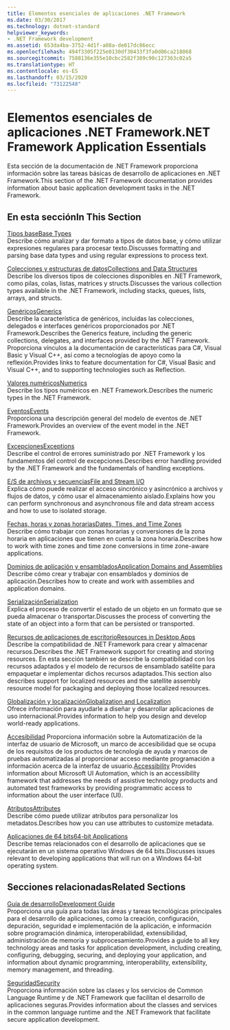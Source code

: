 ```yaml
---
title: Elementos esenciales de aplicaciones .NET Framework
ms.date: 03/30/2017
ms.technology: dotnet-standard
helpviewer_keywords:
- .NET Framework development
ms.assetid: 653da4ba-3752-4d1f-a08a-de017dc86ecc
ms.openlocfilehash: 494f3305f225e0130df30433f3fa0d06ca218068
ms.sourcegitcommit: 7588136e355e10cbc2582f389c90c127363c02a5
ms.translationtype: HT
ms.contentlocale: es-ES
ms.lasthandoff: 03/15/2020
ms.locfileid: "73122548"
---
```

# <a name="net-framework-application-essentials"></a><span data-ttu-id="d7f82-102">Elementos esenciales de aplicaciones .NET Framework</span><span class="sxs-lookup"><span data-stu-id="d7f82-102">.NET Framework Application Essentials</span></span>
<span data-ttu-id="d7f82-103">Esta sección de la documentación de .NET Framework proporciona información sobre las tareas básicas de desarrollo de aplicaciones en .NET Framework.</span><span class="sxs-lookup"><span data-stu-id="d7f82-103">This section of the .NET Framework documentation provides information about basic application development tasks in the .NET Framework.</span></span>  
  
## <a name="in-this-section"></a><span data-ttu-id="d7f82-104">En esta sección</span><span class="sxs-lookup"><span data-stu-id="d7f82-104">In This Section</span></span>  
 [<span data-ttu-id="d7f82-105">Tipos base</span><span class="sxs-lookup"><span data-stu-id="d7f82-105">Base Types</span></span>](../../docs/standard/base-types/index.md)  
 <span data-ttu-id="d7f82-106">Describe cómo analizar y dar formato a tipos de datos base, y cómo utilizar expresiones regulares para procesar texto.</span><span class="sxs-lookup"><span data-stu-id="d7f82-106">Discusses formatting and parsing base data types and using regular expressions to process text.</span></span>  
  
 [<span data-ttu-id="d7f82-107">Colecciones y estructuras de datos</span><span class="sxs-lookup"><span data-stu-id="d7f82-107">Collections and Data Structures</span></span>](../../docs/standard/collections/index.md)  
 <span data-ttu-id="d7f82-108">Describe los diversos tipos de colecciones disponibles en .NET Framework, como pilas, colas, listas, matrices y structs.</span><span class="sxs-lookup"><span data-stu-id="d7f82-108">Discusses the various collection types available in the .NET Framework, including stacks, queues, lists, arrays, and structs.</span></span>  
  
 [<span data-ttu-id="d7f82-109">Genéricos</span><span class="sxs-lookup"><span data-stu-id="d7f82-109">Generics</span></span>](../../docs/standard/generics/index.md)  
 <span data-ttu-id="d7f82-110">Describe la característica de genéricos, incluidas las colecciones, delegados e interfaces genéricos proporcionados por .NET Framework.</span><span class="sxs-lookup"><span data-stu-id="d7f82-110">Describes the Generics feature, including the generic collections, delegates, and interfaces provided by the .NET Framework.</span></span> <span data-ttu-id="d7f82-111">Proporciona vínculos a la documentación de características para C#, Visual Basic y Visual C++, así como a tecnologías de apoyo como la reflexión.</span><span class="sxs-lookup"><span data-stu-id="d7f82-111">Provides links to feature documentation for C#, Visual Basic and Visual C++, and to supporting technologies such as Reflection.</span></span>  
  
 [<span data-ttu-id="d7f82-112">Valores numéricos</span><span class="sxs-lookup"><span data-stu-id="d7f82-112">Numerics</span></span>](../../docs/standard/numerics.md)  
 <span data-ttu-id="d7f82-113">Describe los tipos numéricos en .NET Framework.</span><span class="sxs-lookup"><span data-stu-id="d7f82-113">Describes the numeric types in the .NET Framework.</span></span>  
  
 [<span data-ttu-id="d7f82-114">Eventos</span><span class="sxs-lookup"><span data-stu-id="d7f82-114">Events</span></span>](../../docs/standard/events/index.md)  
 <span data-ttu-id="d7f82-115">Proporciona una descripción general del modelo de eventos de .NET Framework.</span><span class="sxs-lookup"><span data-stu-id="d7f82-115">Provides an overview of the event model in the .NET Framework.</span></span>  
  
 [<span data-ttu-id="d7f82-116">Excepciones</span><span class="sxs-lookup"><span data-stu-id="d7f82-116">Exceptions</span></span>](../../docs/standard/exceptions/index.md)  
 <span data-ttu-id="d7f82-117">Describe el control de errores suministrado por .NET Framework y los fundamentos del control de excepciones.</span><span class="sxs-lookup"><span data-stu-id="d7f82-117">Describes error handling provided by the .NET Framework and the fundamentals of handling exceptions.</span></span>  
  
 [<span data-ttu-id="d7f82-118">E/S de archivos y secuencias</span><span class="sxs-lookup"><span data-stu-id="d7f82-118">File and Stream I/O</span></span>](../../docs/standard/io/index.md)  
 <span data-ttu-id="d7f82-119">Explica cómo puede realizar el acceso sincrónico y asincrónico a archivos y flujos de datos, y cómo usar el almacenamiento aislado.</span><span class="sxs-lookup"><span data-stu-id="d7f82-119">Explains how you can perform synchronous and asynchronous file and data stream access and how to use to isolated storage.</span></span>  
  
 [<span data-ttu-id="d7f82-120">Fechas, horas y zonas horarias</span><span class="sxs-lookup"><span data-stu-id="d7f82-120">Dates, Times, and Time Zones</span></span>](../../docs/standard/datetime/index.md)  
 <span data-ttu-id="d7f82-121">Describe cómo trabajar con zonas horarias y conversiones de la zona horaria en aplicaciones que tienen en cuenta la zona horaria.</span><span class="sxs-lookup"><span data-stu-id="d7f82-121">Describes how to work with time zones and time zone conversions in time zone-aware applications.</span></span>  
  
 [<span data-ttu-id="d7f82-122">Dominios de aplicación y ensamblados</span><span class="sxs-lookup"><span data-stu-id="d7f82-122">Application Domains and Assemblies</span></span>](../../docs/framework/app-domains/index.md)  
 <span data-ttu-id="d7f82-123">Describe cómo crear y trabajar con ensamblados y dominios de aplicación.</span><span class="sxs-lookup"><span data-stu-id="d7f82-123">Describes how to create and work with assemblies and application domains.</span></span>  
  
 [<span data-ttu-id="d7f82-124">Serialización</span><span class="sxs-lookup"><span data-stu-id="d7f82-124">Serialization</span></span>](../../docs/standard/serialization/index.md)  
 <span data-ttu-id="d7f82-125">Explica el proceso de convertir el estado de un objeto en un formato que se pueda almacenar o transportar.</span><span class="sxs-lookup"><span data-stu-id="d7f82-125">Discusses the process of converting the state of an object into a form that can be persisted or transported.</span></span>  
  
 [<span data-ttu-id="d7f82-126">Recursos de aplicaciones de escritorio</span><span class="sxs-lookup"><span data-stu-id="d7f82-126">Resources in Desktop Apps</span></span>](../../docs/framework/resources/index.md)  
 <span data-ttu-id="d7f82-127">Describe la compatibilidad de .NET Framework para crear y almacenar recursos.</span><span class="sxs-lookup"><span data-stu-id="d7f82-127">Describes the .NET Framework support for creating and storing resources.</span></span> <span data-ttu-id="d7f82-128">En esta sección también se describe la compatibilidad con los recursos adaptados y el modelo de recursos de ensamblado satélite para empaquetar e implementar dichos recursos adaptados.</span><span class="sxs-lookup"><span data-stu-id="d7f82-128">This section also describes support for localized resources and the satellite assembly resource model for packaging and deploying those localized resources.</span></span>  
  
 [<span data-ttu-id="d7f82-129">Globalización y localización</span><span class="sxs-lookup"><span data-stu-id="d7f82-129">Globalization and Localization</span></span>](../../docs/standard/globalization-localization/index.md)  
 <span data-ttu-id="d7f82-130">Ofrece información para ayudarle a diseñar y desarrollar aplicaciones de uso internacional.</span><span class="sxs-lookup"><span data-stu-id="d7f82-130">Provides information to help you design and develop world-ready applications.</span></span>  
  
 <span data-ttu-id="d7f82-131">[Accesibilidad](../../docs/framework/ui-automation/index.md) Proporciona información sobre la Automatización de la interfaz de usuario de Microsoft, un marco de accesibilidad que se ocupa de los requisitos de los productos de tecnología de ayuda y marcos de pruebas automatizadas al proporcionar acceso mediante programación a información acerca de la interfaz de usuario.</span><span class="sxs-lookup"><span data-stu-id="d7f82-131">[Accessibility](../../docs/framework/ui-automation/index.md) Provides information about Microsoft UI Automation, which is an accessibility framework that addresses the needs of assistive technology products and automated test frameworks by providing programmatic access to information about the user interface (UI).</span></span>  
  
 [<span data-ttu-id="d7f82-132">Atributos</span><span class="sxs-lookup"><span data-stu-id="d7f82-132">Attributes</span></span>](../../docs/standard/attributes/index.md)  
 <span data-ttu-id="d7f82-133">Describe cómo puede utilizar atributos para personalizar los metadatos.</span><span class="sxs-lookup"><span data-stu-id="d7f82-133">Describes how you can use attributes to customize metadata.</span></span>  
  
 [<span data-ttu-id="d7f82-134">Aplicaciones de 64 bits</span><span class="sxs-lookup"><span data-stu-id="d7f82-134">64-bit Applications</span></span>](../../docs/framework/64-bit-apps.md)  
 <span data-ttu-id="d7f82-135">Describe temas relacionados con el desarrollo de aplicaciones que se ejecutarán en un sistema operativo Windows de 64 bits.</span><span class="sxs-lookup"><span data-stu-id="d7f82-135">Discusses issues relevant to developing applications that will run on a Windows 64-bit operating system.</span></span>  
  
## <a name="related-sections"></a><span data-ttu-id="d7f82-136">Secciones relacionadas</span><span class="sxs-lookup"><span data-stu-id="d7f82-136">Related Sections</span></span>  
 [<span data-ttu-id="d7f82-137">Guía de desarrollo</span><span class="sxs-lookup"><span data-stu-id="d7f82-137">Development Guide</span></span>](../../docs/framework/development-guide.md)  
 <span data-ttu-id="d7f82-138">Proporciona una guía para todas las áreas y tareas tecnológicas principales para el desarrollo de aplicaciones, como la creación, configuración, depuración, seguridad e implementación de la aplicación, e información sobre programación dinámica, interoperabilidad, extensibilidad, administración de memoria y subprocesamiento.</span><span class="sxs-lookup"><span data-stu-id="d7f82-138">Provides a guide to all key technology areas and tasks for application development, including creating, configuring, debugging, securing, and deploying your application, and information about dynamic programming, interoperability, extensibility, memory management, and threading.</span></span>  
  
 [<span data-ttu-id="d7f82-139">Seguridad</span><span class="sxs-lookup"><span data-stu-id="d7f82-139">Security</span></span>](../../docs/standard/security/index.md)  
 <span data-ttu-id="d7f82-140">Proporciona información sobre las clases y los servicios de Common Language Runtime y de .NET Framework que facilitan el desarrollo de aplicaciones seguras.</span><span class="sxs-lookup"><span data-stu-id="d7f82-140">Provides information about the classes and services in the common language runtime and the .NET Framework that facilitate secure application development.</span></span>

